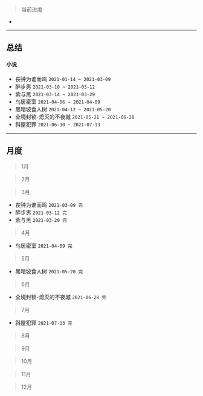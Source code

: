 > 当前进度

*

---

## 总结

#### 小说

* 丧钟为谁而鸣 `2021-01-14 ~ 2021-03-09`
* 醉步男 `2021-03-10 ~ 2021-03-12`
* 紫与黑 `2021-03-14 ~ 2021-03-29`
* 鸟居密室 `2021-04-06 ~ 2021-04-09`
* 黑暗坡食人树 `2021-04-12 ~ 2021-05-20`
* 全境封锁-熄灭的不夜城 `2021-05-21 ~ 2021-06-28`
* 斜屋犯罪 `2021-06-30 ~ 2021-07-13`

--- 

## 月度

> 1月

> 2月

> 3月

* 丧钟为谁而鸣 `2021-03-09 完`
* 醉步男 `2021-03-12 完`
* 紫与黑 `2021-03-29 完`

> 4月

* 鸟居密室 `2021-04-09 完`

> 5月

* 黑暗坡食人树 `2021-05-20 完`

> 6月

- 全境封锁-熄灭的不夜城 `2021-06-28 完`

> 7月

- 斜屋犯罪 `2021-07-13 完`

> 8月

> 9月

> 10月

> 11月

> 12月
